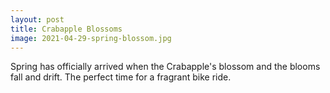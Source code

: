 ```yaml
---
layout: post
title: Crabapple Blossoms 
image: 2021-04-29-spring-blossom.jpg
---
```


Spring has officially arrived when the Crabapple's blossom and the blooms fall and drift. The perfect time for a
fragrant bike ride.


